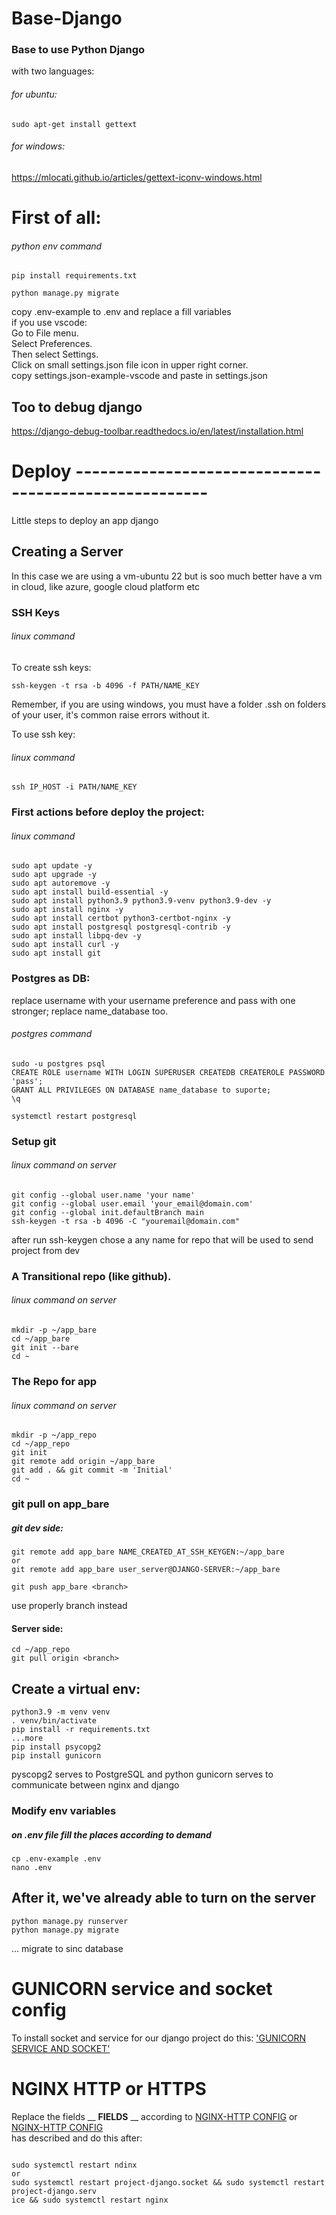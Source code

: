 # Base-Django
<h3>Base to use Python Django</h3>
with two languages:<br>

###### for ubuntu:

```commandline
sudo apt-get install gettext
```

###### for windows:
https://mlocati.github.io/articles/gettext-iconv-windows.html

# First of all:
###### python env command
```
pip install requirements.txt

python manage.py migrate
```
copy .env-example to .env and replace a fill variables<br>
if you use vscode:<br>
  Go to File menu.<br>
  Select Preferences.<br>
  Then select Settings.<br>
  Click on small settings.json file icon in upper right corner.<br>
  copy settings.json-example-vscode and paste in settings.json

## Too to debug django
https://django-debug-toolbar.readthedocs.io/en/latest/installation.html
# Deploy ------------------------------------------------------
Little steps to deploy an app django

## Creating a Server

In this case we are using a vm-ubuntu 22
but is soo much better have a vm in cloud, like azure, google cloud platform etc

### SSH Keys
###### linux command
To create ssh keys:
```commandline
ssh-keygen -t rsa -b 4096 -f PATH/NAME_KEY
```
Remember, if you are using windows, you must have a folder .ssh on folders of your user, 
it's common raise errors without it.

To use ssh key:
###### linux command
```commandline
ssh IP_HOST -i PATH/NAME_KEY
```

### First actions before deploy the project:
###### linux command
```commandline
sudo apt update -y
sudo apt upgrade -y
sudo apt autoremove -y
sudo apt install build-essential -y
sudo apt install python3.9 python3.9-venv python3.9-dev -y
sudo apt install nginx -y
sudo apt install certbot python3-certbot-nginx -y
sudo apt install postgresql postgresql-contrib -y
sudo apt install libpq-dev -y
sudo apt install curl -y
sudo apt install git
```
### Postgres as DB:
replace username with your username preference and pass with one stronger;
replace name_database too.
###### postgres command
```
sudo -u postgres psql
CREATE ROLE username WITH LOGIN SUPERUSER CREATEDB CREATEROLE PASSWORD 'pass';
GRANT ALL PRIVILEGES ON DATABASE name_database to suporte;
\q
```
```commandline
systemctl restart postgresql
```
### Setup git
###### linux command on server
```commandline
git config --global user.name 'your name'
git config --global user.email 'your_email@domain.com'
git config --global init.defaultBranch main
ssh-keygen -t rsa -b 4096 -C "youremail@domain.com"
```
after run ssh-keygen chose a any name for repo that will be used to send project from dev
### A Transitional repo (like github).
###### linux command on server
```
mkdir -p ~/app_bare
cd ~/app_bare
git init --bare
cd ~
```

### The Repo for app
###### linux command on server
```
mkdir -p ~/app_repo
cd ~/app_repo
git init
git remote add origin ~/app_bare
git add . && git commit -m 'Initial'
cd ~
```
### git pull on app_bare
##### git dev side: 
```
git remote add app_bare NAME_CREATED_AT_SSH_KEYGEN:~/app_bare
or
git remote add app_bare user_server@DJANGO-SERVER:~/app_bare

git push app_bare <branch>
```
use properly branch instead <branch>
#### Server side:
```
cd ~/app_repo
git pull origin <branch>
```
## Create a virtual env:
```commandline
python3.9 -m venv venv
. venv/bin/activate
pip install -r requirements.txt
...more
pip install psycopg2
pip install gunicorn
```
pyscopg2 serves to PostgreSQL and python
gunicorn serves to communicate between nginx and django
### Modify env variables
##### on .env file fill the places according to demand
```commandline
cp .env-example .env
nano .env
```
## After it, we've already able to turn on the server
```commandline
python manage.py runserver
python manage.py migrate
```
... migrate to sinc database

# GUNICORN service and socket config
To install socket and service for our django project do this: <a href="./DEPLOY-SERVER-UTILS/GUNICORN SERVICE AND SOCKET.txt"> 'GUNICORN SERVICE AND SOCKET'</a>

# NGINX HTTP or HTTPS
Replace the fields __ __FIELDS__ __ according to <a href="./DEPLOY-SERVER-UTILS/NGINX-HTTP">NGINX-HTTP CONFIG</a> or <a href="./DEPLOY-SERVER-UTILS/NGINX-HTTP">NGINX-HTTP CONFIG</a>
<br>has described and do this after:
```

sudo systemctl restart ndinx
or
sudo systemctl restart project-django.socket && sudo systemctl restart project-django.serv
ice && sudo systemctl restart nginx
```